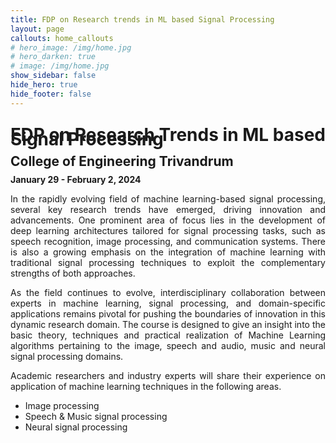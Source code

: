 ```yaml
---
title: FDP on Research trends in ML based Signal Processing
layout: page
callouts: home_callouts
# hero_image: /img/home.jpg
# hero_darken: true
# image: /img/home.jpg
show_sidebar: false
hide_hero: true
hide_footer: false
---
```

<style>body {text-align: justify}</style>
<style>h1 {line-height: 0.25}</style>
<style>h2 {line-height: 0.25}</style>
<h1>FDP on Research Trends in ML based Signal Processing </h1>
<h2>College of Engineering Trivandrum </h2>
<p><b>January 29 - February 2, 2024 </b></p>

In the rapidly evolving field of machine learning-based signal processing, several key research trends have emerged, driving innovation and advancements. One prominent area of focus lies in the development of deep learning architectures tailored for signal processing tasks, such as speech recognition, image processing, and communication systems. There is also a growing emphasis on the integration of machine learning with traditional signal processing techniques to exploit the complementary strengths of both approaches. 

As the field continues to evolve, interdisciplinary collaboration between experts in machine learning, signal processing, and domain-specific applications remains pivotal for pushing the boundaries of innovation in this dynamic research domain. The course is designed to give an insight into the basic theory, techniques and practical realization of Machine Learning algorithms pertaining to the image, speech and audio, music and neural signal processing domains.

Academic researchers and industry experts will share their experience on application of machine learning techniques in the following areas.
* Image processing
* Speech & Music signal processing
* Neural signal processing

